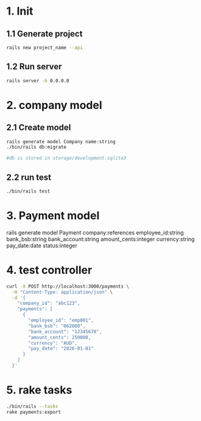 # 1. Init

## 1.1 Generate project
```bash
rails new project_name --api
```

## 1.2 Run server
```bash
rails server -b 0.0.0.0
```

# 2. company model
## 2.1 Create model
```bash
rails generate model Company name:string
./bin/rails db:migrate

#db is stored in storage/development.sqlite3
```

## 2.2 run test
```bash
./bin/rails test
```

# 3. Payment model
rails generate model Payment company:references employee_id:string bank_bsb:string bank_account:string amount_cents:integer currency:string pay_date:date status:integer

# 4. test controller
```bash
curl -X POST http://localhost:3000/payments \
  -H "Content-Type: application/json" \
  -d '{
    "company_id": "abc123",
    "payments": [
      {
        "employee_id": "emp001",
        "bank_bsb": "062000",
        "bank_account": "12345678",
        "amount_cents": 250000,
        "currency": "AUD",
        "pay_date": "2026-01-01"
      }
    ]
  }'
```


# 5. rake tasks 
```bash
./bin/rails --tasks
rake payments:export
```